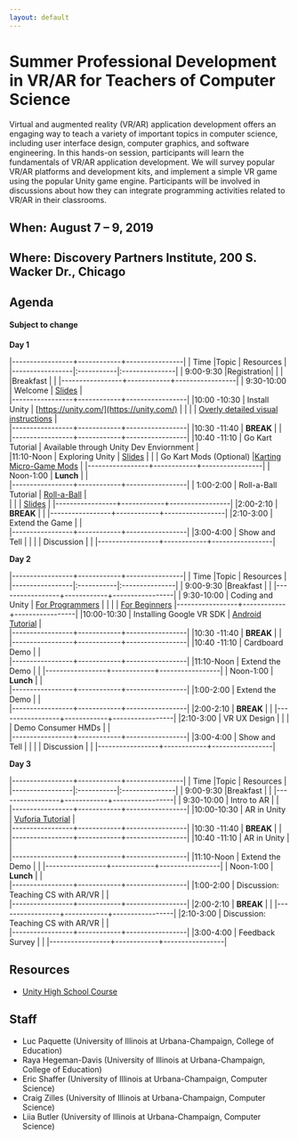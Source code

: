 ```yaml
---
layout: default
---
```

# Summer Professional Development in VR/AR for Teachers of Computer Science

Virtual and augmented reality (VR/AR) application development offers an engaging way to teach a variety of important topics in computer science, including user interface design, computer graphics, and software engineering. In this hands-on session, participants will learn the fundamentals of VR/AR application development. We will survey popular VR/AR platforms and development kits, and implement a simple VR game using the popular Unity game engine. Participants will be involved in discussions about how they can integrate programming activities related to VR/AR in their classrooms.

## When: August 7 – 9, 2019

## Where: Discovery Partners Institute, 200 S. Wacker Dr., Chicago

## Agenda
#### Subject to change ####
**Day 1**

|-----------------+------------+----------------|
| Time            |Topic       |      Resources |
|-----------------|:-----------|:---------------|
| 9:00-9:30       |Registration|     | 
|      |Breakfast       |     | 
|-----------------+------------+-----------------|
| 9:30-10:00     | Welcome           | [Slides](https://github.com/SchoolOfGames/SchoolOfGames.github.io/raw/master/Welcome.pptx)                |                            
|-----------------+------------+-----------------|
|10:00 -10:30     | Install Unity |  [https://unity.com/](https://unity.com/)            |
|                 |               |  [Overly detailed visual instructions](/assets/unity_install.pdf)            |      
|-----------------+------------+-----------------|
|10:30 -11:40     |  **BREAK**    |     |
|-----------------+------------+-----------------|
|10:40 -11:10    | Go Kart Tutorial        | Available through Unity Dev Enviornment |  
|11:10-Noon       | Exploring Unity | [Slides](https://github.com/SchoolOfGames/SchoolOfGames.github.io/raw/master/Exploring%20Unity.pptx)     |
|                | Go Kart Mods (Optional) |[Karting Micro-Game Mods](https://learn.unity.com/project/karting-template?courseId=5c59cf22edbc2a001f59aa5d)                         |
|-----------------+------------+-----------------|
| Noon-1:00     | **Lunch**       |              |  
|-----------------+------------+-----------------|
| 1:00-2:00     | Roll-a-Ball Tutorial            | [Roll-a-Ball](https://learn.unity.com/project/roll-a-ball-tutorial) |   
|               |                                 | [Slides](https://github.com/SchoolOfGames/SchoolOfGames.github.io/raw/master/Roll-A-Ball.pptx)  |
|-----------------+------------+-----------------|
|2:00-2:10    |  **BREAK**    |     |
|-----------------+------------+-----------------|
|2:10-3:00    |  Extend the Game    |             |                
|-----------------+------------+-----------------|
|3:00-4:00      | Show and Tell |              |
|               | Discussion    |              |
|-----------------+------------+-----------------|

**Day 2**

|-----------------+------------+----------------|
| Time            |Topic       |      Resources |
|-----------------|:-----------|:---------------|
| 9:00-9:30       |Breakfast       |     | 
|-----------------+------------+-----------------|
| 9:30-10:00     | Coding and Unity     |   [For Programmers](https://unity3d.com/programming-in-unity)              | 
|                |                      |   [For Beginners](https://learn.unity.com/tutorial/coding-in-unity-for-the-absolute-beginner#)
|-----------------+------------+-----------------|
|10:00-10:30     |  Installing Google VR SDK     | [Android Tutorial](https://developers.google.com/vr/develop/unity/get-started-android)                |  
|-----------------+------------+-----------------|
|10:30 -11:40     |  **BREAK**    |     |
|-----------------+------------+-----------------|
|10:40 -11:10    |  Cardboard Demo   |                 |                
|-----------------+------------+-----------------|
|11:10-Noon       | Extend the Demo |              |
|-----------------+------------+-----------------|
| Noon-1:00     | **Lunch**        |                 |                             
|-----------------+------------+-----------------|
|1:00-2:00    |  Extend the Demo  |          |  
|-----------------+------------+-----------------|
|2:00-2:10    |  **BREAK**    |     |
|-----------------+------------+-----------------|
|2:10-3:00    |  VR UX Design    |                 | 
|             |  Demo Consumer HMDs    |                |                
|-----------------+------------+-----------------|
|3:00-4:00      | Show and Tell |              |
|               | Discussion    |              |
|-----------------+------------+-----------------|

**Day 3**

|-----------------+------------+----------------|
| Time            |Topic       |      Resources |
|-----------------|:-----------|:---------------|
| 9:00-9:30       |Breakfast       |     | 
|-----------------+------------+-----------------|
| 9:30-10:00     | Intro to AR  |                 |                            
|-----------------+------------+-----------------|
|10:00-10:30     | AR in Unity  |  [Vuforia Tutorial](https://library.vuforia.com/articles/Training/getting-started-with-vuforia-in-unity.html)               |  
|-----------------+------------+-----------------|
|10:30 -11:40     |  **BREAK**    |     |
|-----------------+------------+-----------------|
|10:40 -11:10    |  AR in Unity   |                 |                
|-----------------+------------+-----------------|
|11:10-Noon       | Extend the Demo |              |
|-----------------+------------+-----------------|
| Noon-1:00     | **Lunch**        |                 |                             
|-----------------+------------+-----------------|
|1:00-2:00    |  Discussion: Teaching CS with AR/VR  |          |  
|-----------------+------------+-----------------|
|2:00-2:10    |  **BREAK**    |     |
|-----------------+------------+-----------------|
|2:10-3:00    |  Discussion: Teaching CS with AR/VR    |                 |                
|-----------------+------------+-----------------|
|3:00-4:00      | Feedback Survey    |              |
|-----------------+------------+-----------------|

## Resources
+ [Unity High School Course](https://learn.unity.com/course/create-with-code)

## Staff

+ Luc Paquette (University of Illinois at Urbana-Champaign, College of Education)
+ Raya Hegeman-Davis (University of Illinois at Urbana-Champaign, College of Education)
+ Eric Shaffer (University of Illinois at Urbana-Champaign, Computer Science)
+ Craig Zilles (University of Illinois at Urbana-Champaign, Computer Science)
+ Liia Butler (University of Illinois at Urbana-Champaign, Computer Science)

